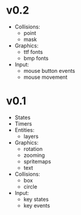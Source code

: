 v0.2
====
* Collisions:
    + point
    + mask
* Graphics:
    + ttf fonts
    + bmp fonts
* Input:
    + mouse button events
    + mouse movement

v0.1
====
* States
* Timers
* Entities:
    * layers
* Graphics:
    * rotation
    * zooming
    * spritemaps
    * text
* Collisions:
    * box
    * circle
* Input:
    * key states
    * key events

